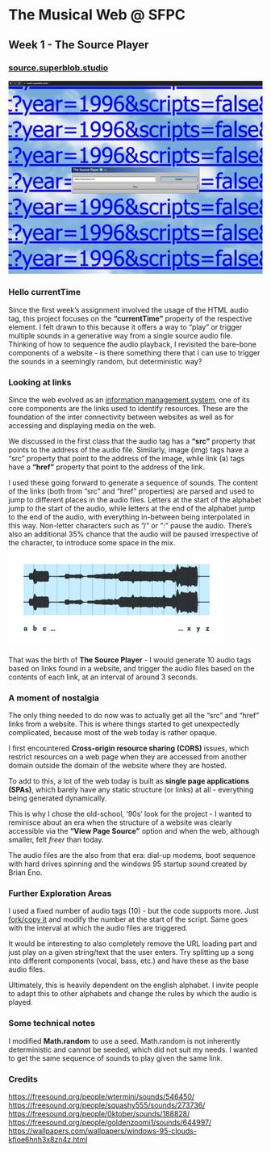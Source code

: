 # The Musical Web @ SFPC
## Week 1 - The Source Player

### [source.superblob.studio](https://source.superblob.studio/)

![Image of the Source Player](./images/week1-1.png)

### Hello currentTime

Since the first week’s assignment involved the usage of the HTML audio tag, this project focuses on the **“currentTime”** property of the respective element. I felt drawn to this because it offers a way to “play” or trigger multiple sounds in a generative way from a single source audio file.
Thinking of how to sequence the audio playback, I revisited the bare-bone components of a website - is there something there that I can use to trigger the sounds in a seemingly random, but deterministic way? 

### Looking at links

Since the web evolved as an [information management system](https://webfoundation.org/about/vision/history-of-the-web/), one of its core components are the links used to identify resources. These are the foundation of the inter connectivity between websites as well as for accessing and displaying media on the web.

We discussed in the first class that the audio tag has a **“src”** property that points to the address of the audio file. Similarly, image (img) tags have a “src” property that point to the address of the image, while link (a) tags have a **“href”** property that point to the address of the link. 

I used these going forward to generate a sequence of sounds. The content of the links (both from “src” and “href” properties) are parsed and used to jump to different places in the audio files. Letters at the start of the alphabet jump to the start of the audio, while letters at the end of the alphabet jump to the end of the audio, with everything in-between being interpolated in this way. Non-letter characters such as “/“ or “:” pause the audio. There’s also an additional 35% chance that the audio will be paused irrespective of the character, to introduce some space in the mix.

![Example of the Source Player works](./images/week1-2.png)

That was the birth of **The Source Player** - I would generate 10 audio tags based on links found in a website, and trigger the audio files based on the contents of each link, at an interval of around 3 seconds.



### A moment of nostalgia

The only thing needed to do now was to actually get all the “src” and “href” links from a website. This is where things started to get unexpectedly complicated, because most of the web today is rather opaque. 

I first encountered **Cross-origin resource sharing (CORS)** issues, which restrict resources on a web page when they are accessed from another domain outside the domain of the website where they are hosted.

To add to this, a lot of the web today is built as **single page applications (SPAs)**, which barely have any static structure (or links) at all - everything being generated dynamically.

This is why I chose the old-school, ‘90s’ look for the project - I wanted to reminisce about an era when the structure of a website was clearly accessible via the **“View Page Source”** option and when the web, although smaller, felt *freer* than today.

The audio files are the also from that era: dial-up modems, boot sequence with hard drives spinning and the windows 95 startup sound created by Brian Eno.


### Further Exploration Areas

I used a fixed number of audio tags (10) - but the code supports more. Just [fork/copy it](https://github.com/andreiantonescu/sfpc-fall23/tree/main/week1) and modify the number at the start of the script. Same goes with the interval at which the audio files are triggered.

It would be interesting to also completely remove the URL loading part and just play on a given string/text that the user enters. Try splitting up a song into different components (vocal, bass, etc.) and have these as the base audio files.

Ultimately, this is heavily dependent on the english alphabet. I invite people to adapt this to other alphabets and change the rules by which the audio is played.


### Some technical notes

I modified **Math.random** to use a seed. Math.random is not inherently deterministic and cannot be seeded, which did not suit my needs. I wanted to get the same sequence of sounds to play given the same link.


### Credits
https://freesound.org/people/wtermini/sounds/546450/ <br>
https://freesound.org/people/squashy555/sounds/273736/ <br>
https://freesound.org/people/0ktober/sounds/188828/ <br>
https://freesound.org/people/goldenzoomi1/sounds/644997/ <br>
https://wallpapers.com/wallpapers/windows-95-clouds-kfioe6hnh3x8zn4z.html
